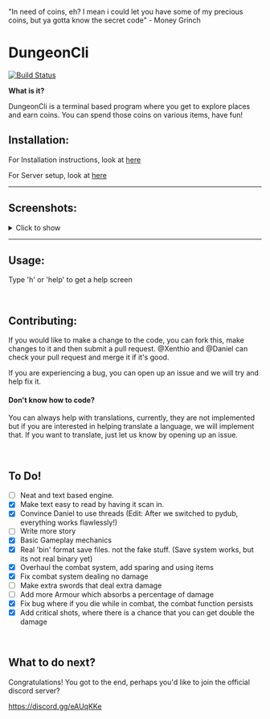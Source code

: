 "In need of coins, eh? I mean i could let you have some of my precious coins, but ya gotta know the secret code" - Money Grinch
# DungeonCli
[![Build Status](http://pavela.net:8090/buildStatus/icon?job=DungeonCI%2Fmaster)](http://pavela.net:8090/blue/organizations/jenkins/DungeonCI/branches)

**What is it?**

DungeonCli is a terminal based program where you get to explore
places and earn coins. You can spend those coins on various items,
have fun!

## Installation:

For Installation instructions, look at
[here](http://pavela.net:3000/Daniel/DungeonCli/src/branch/master/Docs/Installation.md)

For Server setup, look at
[here](http://pavela.net:3000/Daniel/DungeonCli/src/branch/master/Docs/Servers.md)


---


## Screenshots:
<details>
<summary>Click to show</summary>
<br>

**The start screen**

![The start screen](http://119.17.132.38:3000/Daniel/DungeonCli/raw/branch/master/Screenshots/v0.3.1%20Start%20Screen.png)

**Common commands**

![Common commands](http://119.17.132.38:3000/Daniel/DungeonCli/raw/branch/master/Screenshots/v0.3.1%20common%20commands.png)

**Healing**
<!-- TODO: Update this screenshot! -->
![Healing](http://119.17.132.38:3000/Daniel/DungeonCli/raw/branch/master/Screenshots/v0.3.1%20healing.png)

**The combat system**
<!-- TODO: Update this screenshot! -->
![The combat system](http://119.17.132.38:3000/Daniel/DungeonCli/raw/branch/master/Screenshots/combat%20system%20v0.3.1.png)

**The Store**

![The Store](http://119.17.132.38:3000/Daniel/DungeonCli/raw/branch/master/Screenshots/v0.3.0%20store.png)
</details>

---

## Usage:
Type 'h' or 'help' to get a help screen

<br>

## Contributing:
If you would like to make a change to the code, you can fork this, make changes
to it and then submit a pull request. @Xenthio and @Daniel can check your pull
request and merge it if it's good.

If you are experiencing a bug, you can open up an issue and we will try and help
fix it.

#### Don't know how to code?
You can always help with translations, currently, they are not implemented
but if you are interested in helping translate a language, we will implement
that. If you want to translate, just let us know by opening up an issue.

<br>

## To Do!
- [ ] Neat and text based engine.
- [x] Make text easy to read by having it scan in.
- [x] Convince Daniel to use threads (Edit: After we switched to pydub, everything works flawlessly!)
- [ ] Write more story
- [x] Basic Gameplay mechanics
- [x] Real 'bin' format save files. not the fake stuff. (Save system works, but its not real binary yet)
- [x] Overhaul the combat system, add sparing and using items
- [x] Fix combat system dealing no damage
- [ ] Make extra swords that deal extra damage
- [ ] Add more Armour which absorbs a percentage of damage
- [x] Fix bug where if you die while in combat, the combat function persists
- [x] Add critical shots, where there is a chance that you can get double the damage

<br>

## What to do next?
Congratulations! You got to the end, perhaps you'd like to join the official
discord server?

https://discord.gg/eAUqKKe
